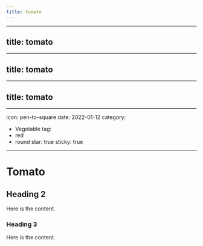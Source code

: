 ```yaml
---
title: tomato
---
```

---
title: tomato
---
---
title: tomato
---
---
title: tomato
---
---
icon: pen-to-square
date: 2022-01-12
category:
  - Vegetable
tag:
  - red
  - round
star: true
sticky: true
---

# Tomato

## Heading 2

Here is the content.

### Heading 3

Here is the content.
